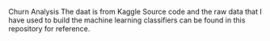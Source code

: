 Churn Analysis 
The daat is from Kaggle 
Source code and the raw data that I have used to build the machine learning classifiers can be found in this repository for reference. 

